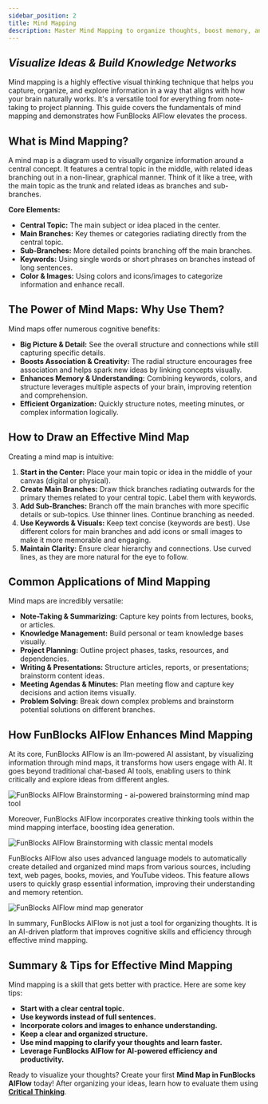 ```yaml
---
sidebar_position: 2
title: Mind Mapping
description: Master Mind Mapping to organize thoughts, boost memory, and spark creativity. Learn how FunBlocks AIFlow's features enhance creating, styling, and sharing mind maps.
---
```


## *Visualize Ideas & Build Knowledge Networks*

Mind mapping is a highly effective visual thinking technique that helps you capture, organize, and explore information in a way that aligns with how your brain naturally works. It's a versatile tool for everything from note-taking to project planning. This guide covers the fundamentals of mind mapping and demonstrates how FunBlocks AIFlow elevates the process.

## What is Mind Mapping?

A mind map is a diagram used to visually organize information around a central concept. It features a central topic in the middle, with related ideas branching out in a non-linear, graphical manner. Think of it like a tree, with the main topic as the trunk and related ideas as branches and sub-branches.

**Core Elements:**

* **Central Topic:** The main subject or idea placed in the center.
* **Main Branches:** Key themes or categories radiating directly from the central topic.
* **Sub-Branches:** More detailed points branching off the main branches.
* **Keywords:** Using single words or short phrases on branches instead of long sentences.
* **Color & Images:** Using colors and icons/images to categorize information and enhance recall.

## The Power of Mind Maps: Why Use Them?

Mind maps offer numerous cognitive benefits:

* **Big Picture & Detail:** See the overall structure and connections while still capturing specific details.
* **Boosts Association & Creativity:** The radial structure encourages free association and helps spark new ideas by linking concepts visually.
* **Enhances Memory & Understanding:** Combining keywords, colors, and structure leverages multiple aspects of your brain, improving retention and comprehension.
* **Efficient Organization:** Quickly structure notes, meeting minutes, or complex information logically.

## How to Draw an Effective Mind Map

Creating a mind map is intuitive:

1.  **Start in the Center:** Place your main topic or idea in the middle of your canvas (digital or physical).
2.  **Create Main Branches:** Draw thick branches radiating outwards for the primary themes related to your central topic. Label them with keywords.
3.  **Add Sub-Branches:** Branch off the main branches with more specific details or sub-topics. Use thinner lines. Continue branching as needed.
4.  **Use Keywords & Visuals:** Keep text concise (keywords are best). Use different colors for main branches and add icons or small images to make it more memorable and engaging.
5.  **Maintain Clarity:** Ensure clear hierarchy and connections. Use curved lines, as they are more natural for the eye to follow.

## Common Applications of Mind Mapping

Mind maps are incredibly versatile:

* **Note-Taking & Summarizing:** Capture key points from lectures, books, or articles.
* **Knowledge Management:** Build personal or team knowledge bases visually.
* **Project Planning:** Outline project phases, tasks, resources, and dependencies.
* **Writing & Presentations:** Structure articles, reports, or presentations; brainstorm content ideas.
* **Meeting Agendas & Minutes:** Plan meeting flow and capture key decisions and action items visually.
* **Problem Solving:** Break down complex problems and brainstorm potential solutions on different branches.


## How FunBlocks AIFlow Enhances Mind Mapping

At its core, FunBlocks AIFlow is an llm-powered AI assistant, by visualizing information through mind maps, it transforms how users engage with AI. It goes beyond traditional chat-based AI tools, enabling users to think critically and explore ideas from different angles.

![FunBlocks AIFlow Brainstorming - ai-powered brainstorming mind map tool](/img/portfolio/fullsize/aiflow_benefits.png)

Moreover, FunBlocks AIFlow incorporates creative thinking tools within the mind mapping interface, boosting idea generation.

![FunBlocks AIFlow Brainstorming with classic mental models](/img/portfolio/fullsize/aiflow_panel_brainstorming_mental_model.png)

FunBlocks AIFlow also uses advanced language models to automatically create detailed and organized mind maps from various sources, including text, web pages, books, movies, and YouTube videos. This feature allows users to quickly grasp essential information, improving their understanding and memory retention.

![FunBlocks AIFlow mind map generator](/img/portfolio/fullsize/aitools_mindmap_generator.png)

In summary, FunBlocks AIFlow is not just a tool for organizing thoughts. It is an AI-driven platform that improves cognitive skills and efficiency through effective mind mapping.

## Summary & Tips for Effective Mind Mapping

Mind mapping is a skill that gets better with practice. Here are some key tips:

* **Start with a clear central topic.**
* **Use keywords instead of full sentences.**
* **Incorporate colors and images to enhance understanding.**
* **Keep a clear and organized structure.**
* **Use mind mapping to clarify your thoughts and learn faster.**
* **Leverage FunBlocks AIFlow for AI-powered efficiency and productivity.**

Ready to visualize your thoughts? Create your first **Mind Map in FunBlocks AIFlow** today! After organizing your ideas, learn how to evaluate them using **[Critical Thinking](/docs/thinking-toolkit/critical-thinking)**.